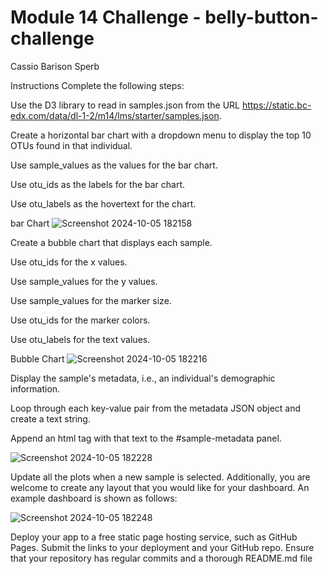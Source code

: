 # Module 14 Challenge - belly-button-challenge

Cassio Barison Sperb

Instructions
Complete the following steps:

Use the D3 library to read in samples.json from the URL https://static.bc-edx.com/data/dl-1-2/m14/lms/starter/samples.json.

Create a horizontal bar chart with a dropdown menu to display the top 10 OTUs found in that individual.

Use sample_values as the values for the bar chart.

Use otu_ids as the labels for the bar chart.

Use otu_labels as the hovertext for the chart.

bar Chart
![Screenshot 2024-10-05 182158](https://github.com/user-attachments/assets/2dcc9937-b961-4ae5-a973-b223d1d376a4)


Create a bubble chart that displays each sample.

Use otu_ids for the x values.

Use sample_values for the y values.

Use sample_values for the marker size.

Use otu_ids for the marker colors.

Use otu_labels for the text values.

Bubble Chart
![Screenshot 2024-10-05 182216](https://github.com/user-attachments/assets/625d87a5-6eea-42da-bf80-8c546c0b9ded)

Display the sample's metadata, i.e., an individual's demographic information.

Loop through each key-value pair from the metadata JSON object and create a text string.

Append an html tag with that text to the #sample-metadata panel.

![Screenshot 2024-10-05 182228](https://github.com/user-attachments/assets/a0276cb3-88e0-448d-bab2-1a7e5a3f930a)


Update all the plots when a new sample is selected. Additionally, you are welcome to create any layout that you would like for your dashboard. An example dashboard is shown as follows:

![Screenshot 2024-10-05 182248](https://github.com/user-attachments/assets/ebc1d084-5263-4123-851a-cf7d07846bbb)


Deploy your app to a free static page hosting service, such as GitHub Pages. Submit the links to your deployment and your GitHub repo. Ensure that your repository has regular commits and a thorough README.md file
